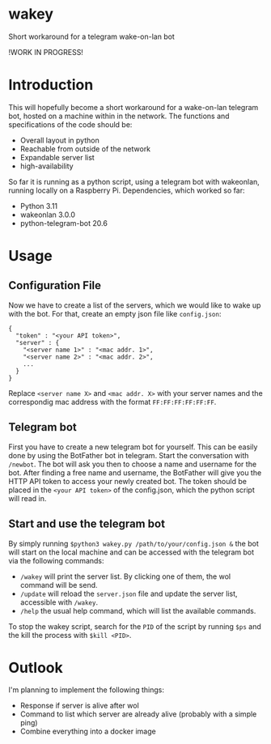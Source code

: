 # wakey
Short workaround for a telegram wake-on-lan bot

!WORK IN PROGRESS!
# Introduction

This will hopefully become a short workaround for a wake-on-lan telegram bot, hosted on a machine within in the network.
The functions and specifications of the code should be:
- Overall layout in python
- Reachable from outside of the network
- Expandable server list
- high-availability

So far it is running as a python script, using a telegram bot with wakeonlan, running locally on a Raspberry Pi.
Dependencies, which worked so far:
- Python 3.11
- wakeonlan 3.0.0
- python-telegram-bot 20.6

# Usage

## Configuration File
Now we have to create a list of the servers, which we would like to wake up with the bot.
For that, create an empty json file like `config.json`:
```
{
  "token" : "<your API token>",
  "server" : {
    "<server name 1>" : "<mac addr. 1>",
    "<server name 2>" : "<mac addr. 2>",
    ...
  }
}
```
Replace `<server name X>` and `<mac addr. X>` with your server names and the correspondig mac address with the format `FF:FF:FF:FF:FF:FF`.

## Telegram bot
First you have to create a new telegram bot for yourself. This can be easily done by using the BotFather bot in telegram.
Start the conversation with `/newbot`. The bot will ask you then to choose a name and username for the bot.
After finding a free name and username, the BotFather will give you the HTTP API token to access your newly created bot.
The token should be placed in the `<your API token>` of the config.json, which the python script will read in.

## Start and use the telegram bot
By simply running `$python3 wakey.py /path/to/your/config.json &` the bot will start on the local machine and can be accessed with the telegram bot via the following commands:
- `/wakey` will print the server list. By clicking one of them, the wol command will be send.
- `/update` will reload the `server.json` file and update the server list, accessible with `/wakey`.
- `/help` the usual help command, which will list the available commands.

To stop the wakey script, search for the `PID` of the script by running `$ps` and the kill the process with `$kill <PID>`.


# Outlook
I'm planning to implement the following things:
- Response if server is alive after wol
- Command to list which server are already alive (probably with a simple ping)
- Combine everything into a docker image
